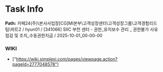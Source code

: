 # Task Info

**Path:** 카페24(주)\본사사업장\[CG]MI본부\고객성장센터\고객성장그룹\고객경험리드팀\파트2 / hyun01 / [341066] SIIC 부천 센터 - 권한_유지보수 관리 _ 권한불가 사유 점검 및 조치_수동권한지급 / 2025-10-01_00-00-00

### WIKI
- ["https://wiki.simplexi.com/pages/viewpage.action?pageId=2777048578"]

